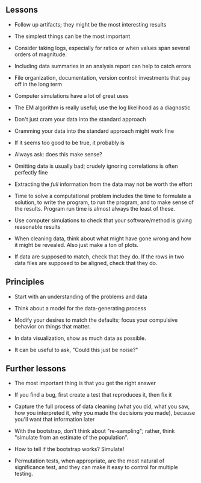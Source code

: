 ## Lessons

- Follow up artifacts; they might be the most interesting results

- The simplest things can be the most important

- Consider taking logs, especially for ratios or when values span
  several orders of magnitude.

- Including data summaries in an analysis report can help to catch
  errors

- File organization, documentation, version control: investments that
  pay off in the long term

- Computer simulations have a lot of great uses

- The EM algorithm is really useful; use the log likelihood as a diagnostic

- Don't just cram your data into the standard approach

- Cramming your data into the standard approach might work fine

- If it seems too good to be true, it probably is

- Always ask: does this make sense?

- Omitting data is usually bad; crudely ignoring correlations is often
  perfectly fine

- Extracting the _full_ information from the data may not be worth
  the effort

- Time to solve a computational problem includes the time to formulate a solution,
  to write the program, to run the program, and to make sense of the
  results. Program run time is almost always the least of these.

- Use computer simulations to check that your software/method is
  giving reasonable results

- When cleaning data, think about what might have gone wrong and how
  it might be revealed. Also just make a ton of plots.

- If data are supposed to match, check that they do. If the rows in
  two data files are supposed to be aligned, check that they do.



## Principles

- Start with an understanding of the problems and data

- Think about a model for the data-generating process

- Modify your desires to match the defaults; focus your compulsive
  behavior on things that matter.

- In data visualization, show as much data as possible.

- It can be useful to ask, "Could this just be noise?"


## Further lessons

- The most important thing is that you get the right answer

- If you find a bug, first create a test that reproduces it, then fix it

- Capture the full process of data cleaning (what you did, what you
  saw, how you interpreted it, why you made the decisions you made),
  because you'll want that information later

- With the bootstrap, don't think about "re-sampling"; rather, think
  "simulate from an estimate of the population".

- How to tell if the bootstrap works? Simulate!

- Permutation tests, when appropriate, are the most natural of
  significance test, and they can make it easy to control for multiple
  testing.
